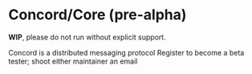# Concord/Core (pre-alpha)
**WIP**, please do not run without explicit support.

Concord is a distributed messaging protocol
Register to become a beta tester; shoot either maintainer an email

<br>
